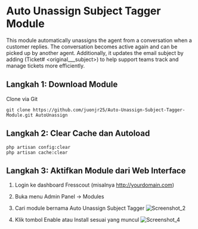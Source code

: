 # Auto Unassign Subject Tagger Module

This module automatically unassigns the agent from a conversation when a customer replies. The conversation becomes active again and can be picked up by another agent. Additionally, it updates the email subject by adding (Ticket#<ID> <original___subject>) to help support teams track and manage tickets more efficiently.

## Langkah 1: Download Module
Clone via Git

    git clone https://github.com/juonjr25/Auto-Unassign-Subject-Tagger-Module.git AutoUnassign

## Langkah 2: Clear Cache dan Autoload

    php artisan config:clear
    php artisan cache:clear

## Langkah 3: Aktifkan Module dari Web Interface
1. Login ke dashboard Fresscout (misalnya http://yourdomain.com)

2. Buka menu Admin Panel → Modules

3. Cari module bernama Auto Unassign Subject Tagger
![Screenshot_2](https://github.com/user-attachments/assets/53024882-96f6-4e49-9582-aa851f5b41e1)

4. Klik tombol Enable atau Install sesuai yang muncul
   ![Screenshot_4](https://github.com/user-attachments/assets/b4acc8d2-4d14-4c0d-ad35-032df260e145)
